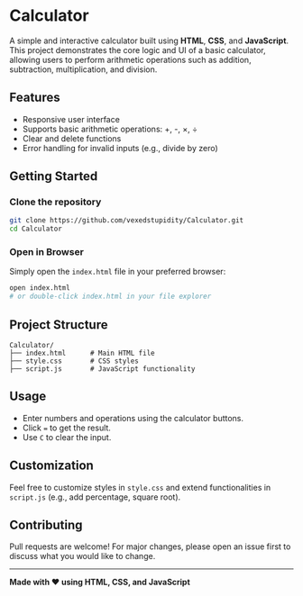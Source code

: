 # Calculator

A simple and interactive calculator built using **HTML**, **CSS**, and **JavaScript**. This project demonstrates the core logic and UI of a basic calculator, allowing users to perform arithmetic operations such as addition, subtraction, multiplication, and division.

## Features

- Responsive user interface
- Supports basic arithmetic operations: +, -, ×, ÷
- Clear and delete functions
- Error handling for invalid inputs (e.g., divide by zero)
  

## Getting Started

### Clone the repository

```bash
git clone https://github.com/vexedstupidity/Calculator.git
cd Calculator
```

### Open in Browser

Simply open the `index.html` file in your preferred browser:

```bash
open index.html
# or double-click index.html in your file explorer
```

## Project Structure

```
Calculator/
├── index.html      # Main HTML file
├── style.css       # CSS styles
├── script.js       # JavaScript functionality
```

## Usage

- Enter numbers and operations using the calculator buttons.
- Click `=` to get the result.
- Use `C` to clear the input.

## Customization

Feel free to customize styles in `style.css` and extend functionalities in `script.js` (e.g., add percentage, square root).

## Contributing

Pull requests are welcome! For major changes, please open an issue first to discuss what you would like to change.


---

**Made with ❤️ using HTML, CSS, and JavaScript**
